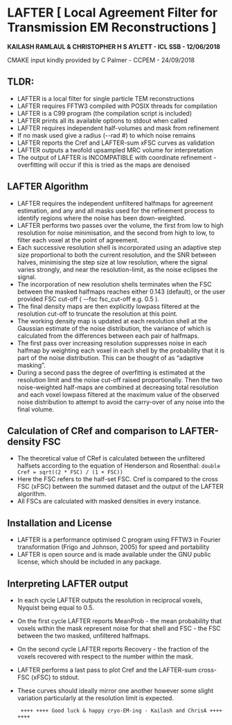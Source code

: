 
# LAFTER [ Local Agreement Filter for Transmission EM Reconstructions ]
__KAILASH RAMLAUL & CHRISTOPHER H S AYLETT - ICL SSB - 12/06/2018__

CMAKE input kindly provided by C Palmer - CCPEM - 24/09/2018

## TLDR:
- LAFTER is a local filter for single particle TEM reconstructions
- LAFTER requires FFTW3 compiled with POSIX threads for compilation
- LAFTER is a C99 program (the compilation script is included)
- LAFTER prints all its available options to stdout when called
- LAFTER requires independent half-volumes and mask from refinement
- If no mask used give a radius (--rad #) to which noise remains
- LAFTER reports the Cref and LAFTER-sum xFSC curves as validation
- LAFTER outputs a twofold upsampled MRC volume for interpretation
- The output of LAFTER is INCOMPATIBLE with coordinate refinement - overfitting will occur if this is tried as the maps are denoised

## LAFTER Algorithm
- LAFTER requires the independent unfiltered halfmaps for agreement
  estimation, and any and all masks used for the refinement process
  to identify regions where the noise has been down-weighted.
- LAFTER performs two passes over the volume, the first from low to
  high resolution for noise minimisation, and the second from high
  to low, to filter each voxel at the point of agreement.
- Each successive resolution shell is incorporated using an adaptive
  step size proportional to both the current resolution, and the SNR
  between halves, minimising the step size at low resolution, where
  the signal varies strongly, and near the resolution-limit, as the
  noise eclipses the signal.
- The incorporation of new resolution shells terminates when the FSC
  between the masked halfmaps reaches either 0.143 (default), or the
  user provided FSC cut-off ( --fsc fsc_cut-off e.g. 0.5 ).
- The final density maps are then explicitly lowpass filtered at the
  resolution cut-off to truncate the resolution at this point.
- The working density map is updated at each resolution shell at the
  Gaussian estimate of the noise distribution, the variance of which
  is calculated from the differences between each pair of halfmaps.
- The first pass over increasing resolution suppresses noise in each
  halfmap by weighting each voxel in each shell by the probability
  that it is part of the noise distribution. This can be thought of
  as “adaptive masking”.
- During a second pass the degree of overfitting is estimated at the
  resolution limit and the noise cut-off raised proportionally. Then
  the two noise-weighted half-maps are combined at decreasing total
  resolution and each voxel lowpass filtered at the maximum value of
  the observed noise distribution to attempt to avoid the carry-over
  of any noise into the final volume.

## Calculation of CRef and comparison to LAFTER-density FSC
- The theoretical value of CRef is calculated between the unfiltered
  halfsets according to the equation of Henderson and Rosenthal: `double Cref = sqrt((2 * FSC) / (1 + FSC))`
- Here the FSC refers to the half-set FSC. Cref is compared to the
  cross FSC (xFSC) between the summed dataset and the output of the LAFTER algorithm.
- All FSCs are calculated with masked densities in every instance.

## Installation and License
- LAFTER is a performance optimised C program using FFTW3 in Fourier transformation (Frigo and Johnson, 2005) for speed and portability
- LAFTER is open source and is made available under the GNU public license, which should be included in any package.

## Interpreting LAFTER output
- In each cycle LAFTER outputs the resolution in reciprocal voxels, Nyquist being equal to 0.5.
- On the first cycle LAFTER reports MeanProb - the mean probability that voxels within the mask represent noise for that shell and FSC - the FSC between the two masked, unfiltered halfmaps.
- On the second cycle LAFTER reports Recovery - the fraction of the voxels recovered with respect to the number within the mask.
- LAFTER performs a last pass to plot Cref and the LAFTER-sum cross- FSC (xFSC) to stdout.
- These curves should ideally mirror one another however some slight variation particularly at the resolution limit is expected.

       ++++ ++++ Good luck & happy cryo-EM-ing - Kailash and ChrisA ++++ ++++
